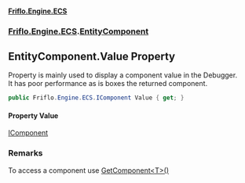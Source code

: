#### [Friflo.Engine.ECS](index.md 'index')
### [Friflo.Engine.ECS](Friflo.Engine.ECS.md 'Friflo.Engine.ECS').[EntityComponent](EntityComponent.md 'Friflo.Engine.ECS.EntityComponent')

## EntityComponent.Value Property

Property is mainly used to display a component value in the Debugger.<br/>
It has poor performance as is boxes the returned component.

```csharp
public Friflo.Engine.ECS.IComponent Value { get; }
```

#### Property Value
[IComponent](IComponent.md 'Friflo.Engine.ECS.IComponent')

### Remarks
To access a component use [GetComponent&lt;T&gt;()](Entity.GetComponent_T_().md 'Friflo.Engine.ECS.Entity.GetComponent<T>()')